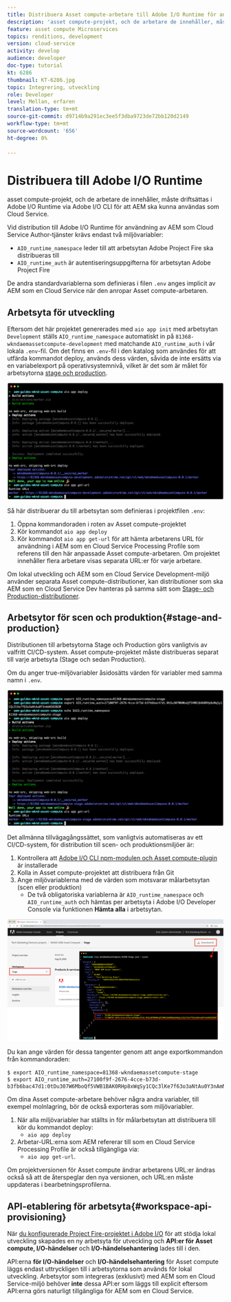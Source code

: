 ```yaml
---
title: Distribuera Asset compute-arbetare till Adobe I/O Runtime för användning med AEM som Cloud Service
description: 'asset compute-projekt, och de arbetare de innehåller, måste driftsättas i Adobe I/O Runtime för att AEM ska kunna användas som Cloud Service. '
feature: asset compute Microservices
topics: renditions, development
version: cloud-service
activity: develop
audience: developer
doc-type: tutorial
kt: 6286
thumbnail: KT-6286.jpg
topic: Integrering, utveckling
role: Developer
level: Mellan, erfaren
translation-type: tm+mt
source-git-commit: d9714b9a291ec3ee5f3dba9723de72bb120d2149
workflow-type: tm+mt
source-wordcount: '656'
ht-degree: 0%

---
```



# Distribuera till Adobe I/O Runtime

asset compute-projekt, och de arbetare de innehåller, måste driftsättas i Adobe I/O Runtime via Adobe I/O CLI för att AEM ska kunna användas som Cloud Service.

Vid distribution till Adobe I/O Runtime för användning av AEM som Cloud Service Author-tjänster krävs endast två miljövariabler:

+ `AIO_runtime_namespace` leder till att arbetsytan Adobe Project Fire ska distribueras till
+ `AIO_runtime_auth` är autentiseringsuppgifterna för arbetsytan Adobe Project Fire

De andra standardvariablerna som definieras i filen `.env` anges implicit av AEM som en Cloud Service när den anropar Asset compute-arbetaren.

## Arbetsyta för utveckling

Eftersom det här projektet genererades med `aio app init` med arbetsytan `Development` ställs `AIO_runtime_namespace` automatiskt in på `81368-wkndaemassetcompute-development` med matchande `AIO_runtime_auth` i vår lokala `.env`-fil.  Om det finns en `.env`-fil i den katalog som användes för att utfärda kommandot deploy, används dess värden, såvida de inte ersätts via en variabelexport på operativsystemnivå, vilket är det som är målet för arbetsytorna [stage och production](#stage-and-production).

![driftsättning av aio-program med hjälp av .env-variabler](./assets/runtime/development__aio.png)

Så här distribuerar du till arbetsytan som definieras i projektfilen `.env`:

1. Öppna kommandoraden i roten av Asset compute-projektet
1. Kör kommandot `aio app deploy`
1. Kör kommandot `aio app get-url` för att hämta arbetarens URL för användning i AEM som en Cloud Service Processing Profile som referens till den här anpassade Asset compute-arbetaren. Om projektet innehåller flera arbetare visas separata URL:er för varje arbetare.

Om lokal utveckling och AEM som en Cloud Service Development-miljö använder separata Asset compute-distributioner, kan distributioner som ska AEM som en Cloud Service Dev hanteras på samma sätt som [Stage- och Production-distributioner](#stage-and-production).

## Arbetsytor för scen och produktion{#stage-and-production}

Distributionen till arbetsytorna Stage och Production görs vanligtvis av valfritt CI/CD-system. Asset compute-projektet måste distribueras separat till varje arbetsyta (Stage och sedan Production).

Om du anger true-miljövariabler åsidosätts värden för variabler med samma namn i `.env`.

![driftsättning av aio-appar med exportvariabler](./assets/runtime/stage__export-and-aio.png)

Det allmänna tillvägagångssättet, som vanligtvis automatiseras av ett CI/CD-system, för distribution till scen- och produktionsmiljöer är:

1. Kontrollera att [Adobe I/O CLI npm-modulen och Asset compute-plugin](../set-up/development-environment.md#aio) är installerade
1. Kolla in Asset compute-projektet att distribuera från Git
1. Ange miljövariablerna med de värden som motsvarar målarbetsytan (scen eller produktion)
   + De två obligatoriska variablerna är `AIO_runtime_namespace` och `AIO_runtime_auth` och hämtas per arbetsyta i Adobe I/O Developer Console via funktionen __Hämta alla__ i arbetsytan.

![Adobe Developer Console - Namespace och Auth för AIO Runtime](./assets/runtime/stage-auth-namespace.png)

Du kan ange värden för dessa tangenter genom att ange exportkommandon från kommandoraden:

```
$ export AIO_runtime_namespace=81368-wkndaemassetcompute-stage
$ export AIO_runtime_auth=27100f9f-2676-4cce-b73d-b3fb6bac47d1:0tDu307W6MboQf5VWB1BAK0RHp8xWqSy1CQc3lKe7f63o3aNtAu0Y3nAmN56502W
```

Om dina Asset compute-arbetare behöver några andra variabler, till exempel molnlagring, bör de också exporteras som miljövariabler.

1. När alla miljövariabler har ställts in för målarbetsytan att distribuera till kör du kommandot deploy:
   + `aio app deploy`
1. Arbetar-URL:erna som AEM refererar till som en Cloud Service Processing Profile är också tillgängliga via:
   + `aio app get-url`.

Om projektversionen för Asset compute ändrar arbetarens URL:er ändras också så att de återspeglar den nya versionen, och URL:en måste uppdateras i bearbetningsprofilerna.

## API-etablering för arbetsyta{#workspace-api-provisioning}

När [du konfigurerade Project Fire-projektet i Adobe I/O](../set-up/firefly.md) för att stödja lokal utveckling skapades en ny arbetsyta för utveckling och __API:er för Asset compute, I/O-händelser__ och __I/O-händelsehantering__ lades till i den.

API:erna __för I/O-händelser__ och __I/O-händelsehantering__ för Asset compute läggs endast uttryckligen till i arbetsytorna som används för lokal utveckling. Arbetsytor som integreras (exklusivt) med AEM som en Cloud Service-miljö behöver __inte__ dessa API:er som läggs till explicit eftersom API:erna görs naturligt tillgängliga för AEM som en Cloud Service.
